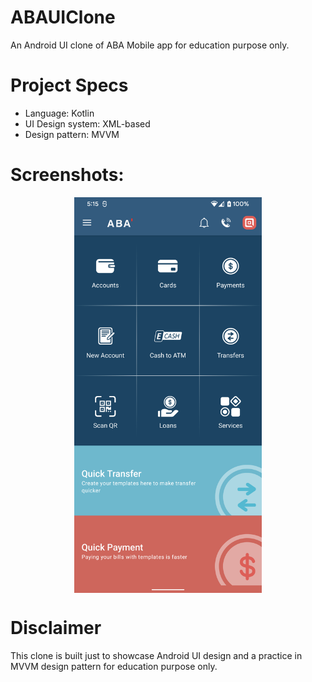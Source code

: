 # ABAUIClone
An Android UI clone of ABA Mobile app for education purpose only.

# Project Specs 
  - Language: Kotlin
  - UI Design system: XML-based
  - Design pattern: MVVM
  
# Screenshots: 
<div style="text-align:center; width: 100%;">
  <img src="screenshots/home.png" width="300" height="auto" align="center"> 
</div>

# Disclaimer 
This clone is built just to showcase Android UI design and a practice in MVVM design pattern for education purpose only.
